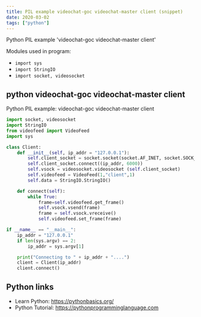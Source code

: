 ```yaml
---
title: PIL example videochat-goc videochat-master client (snippet)
date: 2020-03-02
tags: ["python"]
---
```

Python PIL example 'videochat-goc videochat-master client'


Modules used in program: 
* `import sys`
* `import StringIO`
* `import socket, videosocket`

## python videochat-goc videochat-master client

Python PIL example: videochat-goc videochat-master client

```python
import socket, videosocket
import StringIO
from videofeed import VideoFeed
import sys

class Client:
    def __init__(self, ip_addr = "127.0.0.1"):
        self.client_socket = socket.socket(socket.AF_INET, socket.SOCK_STREAM)
        self.client_socket.connect((ip_addr, 6000))
        self.vsock = videosocket.videosocket (self.client_socket)
        self.videofeed = VideoFeed(1,"client",1)
        self.data = StringIO.StringIO()

    def connect(self):
        while True:
            frame=self.videofeed.get_frame()
            self.vsock.vsend(frame)
            frame = self.vsock.vreceive()
            self.videofeed.set_frame(frame)

if __name__ == "__main__":
    ip_addr = "127.0.0.1"
    if len(sys.argv) == 2:
        ip_addr = sys.argv[1]

    print("Connecting to " + ip_addr + "....")
    client = Client(ip_addr)
    client.connect()


```

## Python links

- Learn Python: https://pythonbasics.org/
- Python Tutorial: https://pythonprogramminglanguage.com
